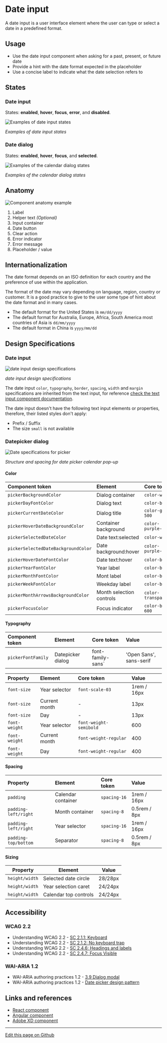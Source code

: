# Date input

A date input is a user interface element where the user can type or select a date in a predefined format. 

## Usage

* Use the date input component when asking for a past, present, or future date
* Provide a hint with the date format expected in the placeholder
* Use a concise label to indicate what the date selection refers to

## States

### Date input

States: **enabled**, **hover**, **focus**, **error**, and **disabled**.

![Examples of date input states](images/input_date_states.png)

_Examples of date input states_

### Date dialog

States: **enabled**, **hover**, **focus**, and **selected**.

![Examples of the calendar dialog states](images/date_popup.png)

_Examples of the calendar dialog states_

## Anatomy

![Component anatomy example](images/input_date_anatomy.png)

1. Label
2. Helper text _(Optional)_
3. Input container
4. Date button
5. Clear action
6. Error indicator
7. Error message
8. Placeholder / value

## Internationalization

The date format depends on an ISO definition for each country and the preference of use within the application.

The format of the date may vary depending on language, region, country or customer. It is a good practice to give to the user some type of hint about the date format and in many cases.

* The default format for the United States is `mm/dd/yyyy`
* The default format for Australia, Europe, Africa, South America most countries of Asia is `dd/mm/yyyy`
* The default format in China is `yyyy/mm/dd`

## Design Specifications

### Date input

![date input design specifications](images/input_date_specs.png)

_date input design specifications_

The date input `color`, `typography`, `border`, `spacing`, `width` and `margin` specifications are inherited from the text input, for reference [check the text input component documentation](https://developer.dxc.com/design/guidelines/components/text-input). 

The date input doesn't have the following text input elements or properties, therefore, their listed styles don't apply:

* Prefix / Suffix
* The size `small` is not available


### Datepicker dialog

![Date specifications for picker](images/date_popup_specs.png)

_Structure and spacing for date picker calendar pop-up_

#### Color

| Component token                        | Element                        | Core token                   | Value         |
| :------------------------------------- | :----------------------------- | :--------------------------- | :------------ |
| `pickerBackgroundColor`                | Dialog container               | `color-white`                | #ffffff       | 
| `pickerDayFontColor`                   | Dialog text                    | `color-black`                | #000000       | 
| `pickerCurrentDateColor`               | Dialog title                   | `color-grey-500`             | #999999       | 
| `pickerHoverDateBackgroundColor`       | Container background           | `color-purple-200`           | #e5d5f6       | 
| `pickerSelectedDateColor`              | Date text:selected             | `color-white`                | #ffffff       | 
| `pickerSelectedDateBackgroundColor`    | Date background:hover          | `color-purple-700`           | #5f249f       | 
| `pickerHoverDateFontColor`             | Date text:hover                | `color-black`                | #000000       | 
| `pickerYearFontColor`                  | Year label                     | `color-black`                | #000000       | 
| `pickerMonthFontColor`                 | Mont label                     | `color-black`                | #000000       | 
| `pickerWeekFontColor`                  | Weekday label                  | `color-black`                | #000000       | 
| `pickerMonthArrowsBackgroundColor`     | Month selection controls       | `color-transparent`          | transparent   |  
| `pickerFocusColor`                     | Focus indicator                | `color-blue-600`             | #0095ff       | 


#### Typography

| Component token           | Element                        | Core token                   | Value                   |
| :------------------------ | :----------------------------- | :--------------------------- | :---------------------- |
| `pickerFontFamily`        | Datepicker dialog              | font-family-sans`            | 'Open Sans', sans-serif |

| Property                      | Element          | Core token              | Value        |
| :---------------------------- | :--------------- | :---------------------- | :----------- |
| `font-size`                   |  Year selector   | `font-scale-03`         | 1rem / 16px  |
| `font-size`                   |  Current month   | -                       | 13px         |
| `font-size`                   |  Day             | -                       | 13px         |
| `font-weight`                 |  Year selector   | `font-weight-semibold`  | 600          |
| `font-weight`                 |  Current month   | `font-weight-regular`   | 400          |
| `font-weight`                 |  Day             | `font-weight-regular`   | 400          |

#### Spacing

| Property                      | Element               | Core token      | Value            |
| :---------------------------- | :-------------------- | :-------------- | :--------------- |
| `padding`                     |  Calendar container   | `spacing-16`    | 1rem / 16px      |
| `padding-left/right`          |  Month container      | `spacing-8`    | 0.5rem / 8px     |
| `padding-left/right`          |  Year selector        | `spacing-16`    | 1rem / 16px      |
| `padding-top/bottom`          |  Separator            | `spacing-8`    | 0.5rem / 8px     |

#### Sizing

| Property                      | Element                |  Value      |
| ----------------------------- | ----------------       | ----------- |
| `height/width`                |  Selected date circle  |   28/28px   |
| `height/width`                |  Year selection caret  |   24/24px   |
| `height/width`                |  Calendar top controls |   24/24px   |


## Accessibility

### WCAG 2.2

* Understanding WCAG 2.2 - [SC 2.1.1: Keyboard](https://www.w3.org/WAI/WCAG22/Understanding/keyboard)
* Understanding WCAG 2.2 - [SC 2.1.2: No keyboard trap](https://www.w3.org/WAI/WCAG22/Understanding/no-keyboard-trap)
* Understanding WCAG 2.2 - [SC 2.4.6: Headings and labels](https://www.w3.org/WAI/WCAG22/Understanding/headings-and-labels)
* Understanding WCAG 2.2 - [SC 2.4.7: Focus Visible](https://www.w3.org/WAI/WCAG22/Understanding/focus-visible)


### WAI-ARIA 1.2

* WAI-ARIA authoring practices 1.2 - [3.9 Dialog modal](https://www.w3.org/TR/wai-aria-practices-1.2/#dialog_modal)
* WAI-ARIA authoring practices 1.2 - [Date picker design pattern](https://www.w3.org/TR/wai-aria-practices/examples/dialog-modal/datepicker-dialog.html)


## Links and references

* [React component](https://developer.dxc.com/tools/react/next/#/components/dateInput)
* [Angular component](https://developer.dxc.com/tools/angular/next/#/components/dateInput)
* [Adobe XD component](https://xd.adobe.com/view/8da8ab12-b0a1-469d-a72f-9d2588c8dbf2-d8fb/)

____________________________________________________________

[Edit this page on Github](https://github.com/dxc-technology/halstack-style-guide/blob/master/guidelines/components/date-input/README.md)
